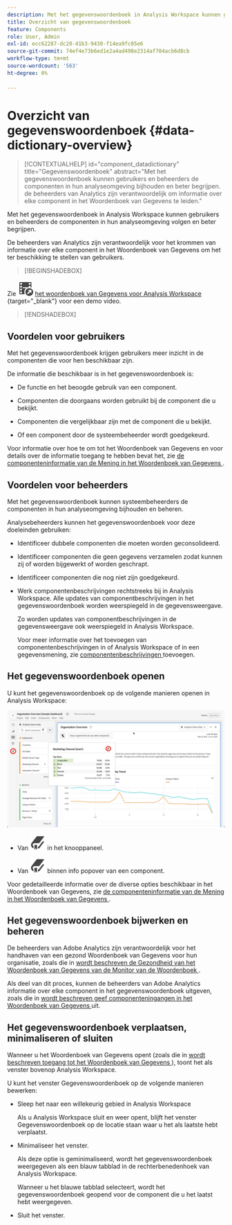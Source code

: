 ```yaml
---
description: Met het gegevenswoordenboek in Analysis Workspace kunnen gebruikers de verschillende componenten in Analysis Workspace catalogiseren en bijhouden, inclusief het beoogde gebruik, dat is goedgekeurd, duplicaten zijn enzovoort.
title: Overzicht van gegevenswoordenboek
feature: Components
role: User, Admin
exl-id: ecc62287-dc20-41b3-9430-f14ea9fc05e6
source-git-commit: 74ef4e73b6ed1e2a4ad498e2314af704acb6d8cb
workflow-type: tm+mt
source-wordcount: '563'
ht-degree: 0%

---
```



# Overzicht van gegevenswoordenboek {#data-dictionary-overview}

<!-- markdownlint-disable MD034 -->

>[!CONTEXTUALHELP]
>id="component_datadictionary"
>title="Gegevenswoordenboek"
>abstract="Met het gegevenswoordenboek kunnen gebruikers en beheerders de componenten in hun analyseomgeving bijhouden en beter begrijpen. <br/> de beheerders van Analytics zijn verantwoordelijk om informatie over elke component in het Woordenboek van Gegevens te leiden."

<!-- markdownlint-enable MD034 -->


Met het gegevenswoordenboek in Analysis Workspace kunnen gebruikers en beheerders de componenten in hun analyseomgeving volgen en beter begrijpen.

De beheerders van Analytics zijn verantwoordelijk voor het krommen van informatie over elke component in het Woordenboek van Gegevens om het ter beschikking te stellen van gebruikers.


>[!BEGINSHADEBOX]

Zie ![ VideoCheckedOut ](/help/assets/icons/VideoCheckedOut.svg) [ het woordenboek van Gegevens voor Analysis Workspace ](https://video.tv.adobe.com/v/3418028/?quality=12&learn=on){target="_blank"} voor een demo video.

>[!ENDSHADEBOX]



## Voordelen voor gebruikers

Met het gegevenswoordenboek krijgen gebruikers meer inzicht in de componenten die voor hen beschikbaar zijn.

De informatie die beschikbaar is in het gegevenswoordenboek is:

* De functie en het beoogde gebruik van een component.

* Componenten die doorgaans worden gebruikt bij de component die u bekijkt.

* Componenten die vergelijkbaar zijn met de component die u bekijkt.

* Of een component door de systeembeheerder wordt goedgekeurd.

Voor informatie over hoe te om tot het Woordenboek van Gegevens en voor details over de informatie toegang te hebben bevat het, zie [ de componenteninformatie van de Mening in het Woordenboek van Gegevens ](view-data-dictionary.md).

## Voordelen voor beheerders

Met het gegevenswoordenboek kunnen systeembeheerders de componenten in hun analyseomgeving bijhouden en beheren.

Analysebeheerders kunnen het gegevenswoordenboek voor deze doeleinden gebruiken:

* Identificeer dubbele componenten die moeten worden geconsolideerd.

* Identificeer componenten die geen gegevens verzamelen zodat kunnen zij of worden bijgewerkt of worden geschrapt.

* Identificeer componenten die nog niet zijn goedgekeurd.

* Werk componentenbeschrijvingen rechtstreeks bij in Analysis Workspace. Alle updates van componentbeschrijvingen in het gegevenswoordenboek worden weerspiegeld in de gegevensweergave.

  Zo worden updates van componentbeschrijvingen in de gegevensweergave ook weerspiegeld in Analysis Workspace.

  Voor meer informatie over het toevoegen van componentenbeschrijvingen in of Analysis Workspace of in een gegevensmening, zie [ componentenbeschrijvingen ](/help/analyze/analysis-workspace/components/add-component-descriptions.md) toevoegen.

## Het gegevenswoordenboek openen

U kunt het gegevenswoordenboek op de volgende manieren openen in Analysis Workspace:

![ pictogram van het Woordenboek van Gegevens in het linkerpaneel ](assets/data-dictionary-access.png)

* Van ![ Bladwijzer ](/help/assets/icons/Bookmark.svg) in het knooppaneel.



* Van ![ Bladwijzer ](/help/assets/icons/Bookmark.svg) binnen info popover van een component.


Voor gedetailleerde informatie over de diverse opties beschikbaar in het Woordenboek van Gegevens, zie [ de componenteninformatie van de Mening in het Woordenboek van Gegevens ](view-data-dictionary.md).

## Het gegevenswoordenboek bijwerken en beheren

De beheerders van Adobe Analytics zijn verantwoordelijk voor het handhaven van een gezond Woordenboek van Gegevens voor hun organisatie, zoals die in [ wordt beschreven de Gezondheid van het Woordenboek van Gegevens van de Monitor van de Woordenboek ](monitor-data-dictionary-health.md).

Als deel van dit proces, kunnen de beheerders van Adobe Analytics informatie over elke component in het gegevenswoordenboek uitgeven, zoals die in [ wordt beschreven geef componenteningangen in het Woordenboek van Gegevens ](edit-entries-data-dictionary.md) uit.

## Het gegevenswoordenboek verplaatsen, minimaliseren of sluiten

Wanneer u het Woordenboek van Gegevens opent (zoals die in [ wordt beschreven toegang tot het Woordenboek van Gegevens ](#access-the-data-dictionary)), toont het als venster bovenop Analysis Workspace.

U kunt het venster Gegevenswoordenboek op de volgende manieren bewerken:

* Sleep het naar een willekeurig gebied in Analysis Workspace

  Als u Analysis Workspace sluit en weer opent, blijft het venster Gegevenswoordenboek op de locatie staan waar u het als laatste hebt verplaatst. <!--True?-->

* Minimaliseer het venster.

  Als deze optie is geminimaliseerd, wordt het gegevenswoordenboek weergegeven als een blauw tabblad in de rechterbenedenhoek van Analysis Workspace.

  Wanneer u het blauwe tabblad selecteert, wordt het gegevenswoordenboek geopend voor de component die u het laatst hebt weergegeven.

* Sluit het venster.


<!--
# Data Dictionary overview

The Data Dictionary in Analysis Workspace helps both users and administrators keep track of and better understand the components in their Analytics environment.   

Analytics administrators are responsible for curating information about each component in the Data Dictionary to make it available to users.


>[!BEGINSHADEBOX]

See ![VideoCheckedOut](/help/assets/icons/VideoCheckedOut.svg) [Data dictionary](https://video.tv.adobe.com/v/3418028?quality=12&learn=on){target="_blank"} for a demo video.

>[!ENDSHADEBOX]


## Benefits for users

The Data Dictionary helps users gain a better understanding of each component that is available to them. 

Information available in the Data Dictionary includes: 

* A component's function and intended use

* Components typically used with the one you are viewing

* Components that are similar to the one you are viewing

* Whether a component is approved by the system administrator 

For information about how to access the Data Dictionary and for details about the information it contains, see [View component information in the Data Dictionary](/help/analyze/analysis-workspace/components/data-dictionary/view-data-dictionary.md).

## Benefits for administrators

The Data Dictionary helps system administrators keep track of and curate the components in their Analytics environment. 

Following are some of the ways Analytics administrators can use the Data Dictionary: 

* Identify duplicate components that need to be consolidated.

* Identify components that aren't collecting any data so they can be either updated or deleted.

* Identify components that are not yet approved.

* Update component descriptions directly in Analysis Workspace. Any updates made to component descriptions in the Data Dictionary are reflected in the Report Suite.

  Similarly, any updates made to component descriptions in the Report Suite are reflected in Analysis Workspace.

  For more information about adding component descriptions in either Analysis Workspace or in a Report Suite, see [Add component descriptions](/help/analyze/analysis-workspace/components/add-component-descriptions.md).

## Access the Data Dictionary

You can access the Data Dictionary in any of the following ways within Analysis Workspace:

* From the **Data Dictionary** icon in the left rail.

  ![Data Dictionary icon in the left rail](assets/data-dictionary-access-icon.png)

* From the **Data Dictionary** icon within the info popover of a component. 

  ![Data Dictionary icon in info popover](assets/data-dictionary-access-infopopover.png)


For detailed information about the various options available in the Data Dictionary, see [View component information in the Data Dictionary](/help/analyze/analysis-workspace/components/data-dictionary/view-data-dictionary.md).

## Update and curate the Data Dictionary

Analytics administrators are responsible for maintaining a healthy Data Dictionary for their organization, as described in [Monitor Data Dictionary Health](/help/analyze/analysis-workspace/components/data-dictionary/monitor-data-dictionary-health.md).

As part of this process, Analytics administrators can edit information about each component in the data dictionary, as described in [Edit component entries in the Data Dictionary](/help/analyze/analysis-workspace/components/data-dictionary/edit-entries-data-dictionary.md).

## Move, minimize, or close the Data Dictionary

When you open the Data Dictionary (as described in [Access the Data Dictionary](#access-the-data-dictionary)), it displays as a window on top of Analysis Workspace. 

You can manipulate the Data Dictionary window in any of the following ways:

* Drag it to any area within Analysis Workspace 

  If you close and re-open Analysis Workspace, the Data Dictionary window remains in the location where you last moved it.

* Minimize it

  When minimized, the Data Dictionary appears as a blue tab in the lower-right corner of Analysis Workspace.

  When you select the blue tab, the Data Dictionary opens to the component you were most recently viewing. 

* Close it

-->